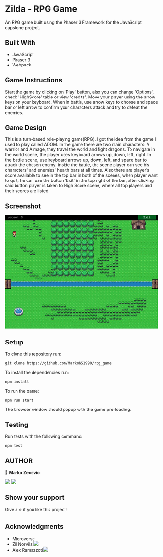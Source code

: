 # Zilda - RPG Game

An RPG game built using the Phaser 3 Framework for the JavaScript capstone project.

## Built With

- JavaScript
- Phaser 3
- Webpack


## Game Instructions

Start the game by clicking on 'Play' button,
also you can change 'Options', check 'HighScore' table
or view 'credits'.
Move your player using the arrow keys on your keyboard.
When in battle, use arrow keys to choose and space bar or left arrow to confirm your characters attack and
try to defeat the enemies.

## Game Design

This is a turn-based role-playing game(RPG). I got the idea from the game I used to play called ADOM.
In the game there are two main characters: A warrior and A mage, they travel the world and fight dragons.
To navigate in the world scene, the player uses keyboard arrows up, down, left, right.
In the battle scene, use keyboard arrows up, down, left, and space bar to attack the chosen enemy. Inside the battle, the scene player can see his characters' and enemies' health bars at all times.
Also there are player's score available to see in the top bar in both of the scenes, when player want to quit, he can use the button 'Exit' in the top right of the bar, after clicking said button player is taken to High Score scene, where all top players and their scores are listed.

## Screenshot

![](./ss.JPG)

## Setup

To clone this repository run:

```
git clone https://github.com/MarkoNS1990/rpg_game
```

To install the dependencies run:

```
npm install
```

To run the game:

```
npm run start
```

The browser window should popup with the game pre-loading.

## Testing

Run tests with the following command:

```
npm test
```

## AUTHOR

👤 **Marko Zecevic**

[![](https://img.shields.io/badge/GitHub-100000?style=for-the-badge&logo=github&logoColor=white)](https://github.com/MarkoNS1990)
[![](https://img.shields.io/badge/LinkedIn-0077B5?style=for-the-badge&logo=linkedin&logoColor=white)](https://www.linkedin.com/in/zecevicmarko/)

## Show your support

Give a ⭐️ if you like this project!

## Acknowledgments

- Microverse
- Zil Norvils [![](https://img.shields.io/badge/GitHub-100000?style=for-the-badge&logo=github&logoColor=white)](https://github.com/zilton7)
- Alex Ramazzoti[![](https://img.shields.io/badge/GitHub-100000?style=for-the-badge&logo=github&logoColor=white)](https://github.com/rammazzoti2000)

